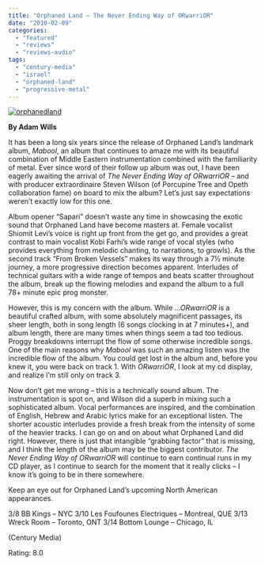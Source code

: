 ```yaml
---
title: "Orphaned Land – The Never Ending Way of ORwarriOR"
date: "2010-02-09"
categories: 
  - "featured"
  - "reviews"
  - "reviews-audio"
tags: 
  - "century-media"
  - "israel"
  - "orphaned-land"
  - "progressive-metal"
---
```


[![orphanedland](http://www.hellbound.ca/wp-content/uploads/2010/02/orphanedland.jpg "orphanedland")](http://www.hellbound.ca/wp-content/uploads/2010/02/orphanedland.jpg)

**By Adam Wills**

It has been a long six years since the release of Orphaned Land’s landmark album, _Mabool_, an album that continues to amaze me with its beautiful combination of Middle Eastern instrumentation combined with the familiarity of metal. Ever since word of their follow up album was out, I have been eagerly awaiting the arrival of _The Never Ending Way of ORwarriOR_ – and with producer extraordinaire Steven Wilson (of Porcupine Tree and Opeth collaboration fame) on board to mix the album? Let’s just say expectations weren’t exactly low for this one.

Album opener “Sapari” doesn’t waste any time in showcasing the exotic sound that Orphaned Land have become masters at. Female vocalist Shiomit Levi’s voice is right up front from the get go, and provides a great contrast to main vocalist Kobi Farhi’s wide range of vocal styles (who provides everything from melodic chanting, to narrations, to growls). As the second track “From Broken Vessels” makes its way through a 7½ minute journey, a more progressive direction becomes apparent. Interludes of technical guitars with a wide range of tempos and beats scatter throughout the album, break up the flowing melodies and expand the album to a full 78+ minute epic prog monster.

However, this is my concern with the album. While _...ORwarriOR_ is a beautiful crafted album, with some absolutely magnificent passages, its sheer length, both in song length (6 songs clocking in at 7 minutes+), and album length, there are many times when things seem a tad too tedious. Proggy breakdowns interrupt the flow of some otherwise incredible songs. One of the main reasons why _Mabool_ was such an amazing listen was the incredible flow of the album. You could get lost in the album and, before you knew it, you were back on track 1. With _ORwarriOR_, I look at my cd display, and realize I’m still only on track 3.

Now don’t get me wrong – this is a technically sound album. The instrumentation is spot on, and Wilson did a superb in mixing such a sophisticated album. Vocal performances are inspired, and the combination of English, Hebrew and Arabic lyrics make for an exceptional listen. The shorter acoustic interludes provide a fresh break from the intensity of some of the heavier tracks. I can go on and on about what Orphaned Land did right. However, there is just that intangible “grabbing factor” that is missing, and I think the length of the album may be the biggest contributor. _The Never Ending Way of ORwarriOR_ will continue to earn continual runs in my CD player, as I continue to search for the moment that it really clicks – I know it’s going to be in there somewhere.

Keep an eye out for Orphaned Land’s upcoming North American appearances.

3/8 BB Kings – NYC 3/10 Les Foufounes Electriques – Montreal, QUE 3/13 Wreck Room – Toronto, ONT 3/14 Bottom Lounge – Chicago, IL

(Century Media)

Rating: 8.0
